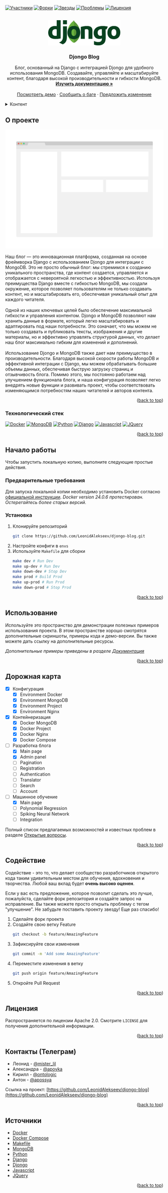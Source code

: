 <a name="readme-top"></a>



<!-- PROJECT SHIELDS -->
[![Участники][contributors-shield]][contributors-url]
[![Форки][forks-shield]][forks-url]
[![Звезды][stars-shield]][stars-url]
[![Проблемы][issues-shield]][issues-url]
[![Лицензия][license-shield]][license-url]



<!-- PROJECT LOGO -->
<br />
<div align="center">
  <a href="https://github.com/LeonidAlekseev/djongo-blog">
    <img src="assets/logo.png" alt="Logo" height="80">
  </a>

<h3 align="center">Djongo Blog</h3>

  <p align="center">
    Блог, основанный на Django с интеграцией Djongo для удобного использования MongoDB. Создавайте, управляйте и масштабируйте контент, благодаря высокой производительности и гибкости MongoDB.
    <br />
    <a href="https://github.com/LeonidAlekseev/djongo-blog"><strong>Изучить документацию »</strong></a>
    <br />
    <br />
    <a href="http://31.129.100.203:8080">Посмотреть демо</a>
    ·
    <a href="https://github.com/LeonidAlekseev/djongo-blog/issues">Сообщить о баге</a>
    ·
    <a href="https://github.com/LeonidAlekseev/djongo-blog/issues">Предложить изменение</a>
  </p>
</div>



<!-- Содержание -->
<details>
  <summary>Контент</summary>
  <ol>
    <li>
      <a href="#о-проекте">О проекте</a>
      <ul>
        <li><a href="#технологический-стек">Технологический стек</a></li>
      </ul>
    </li>
    <li>
      <a href="#начало-работы">Начало работы</a>
      <ul>
        <li><a href="#предварительные-требования">Предварительные требования</a></li>
        <li><a href="#установка">Установка</a></li>
      </ul>
    </li>
    <li><a href="#использование">Использование</a></li>
    <li><a href="#дорожная-карта">Дорожная карта</a></li>
    <li><a href="#содействие">Содействие</a></li>
    <li><a href="#лицензия">Лицензия</a></li>
    <li><a href="#контакты">Контакты</a></li>
    <li><a href="#примечания">Примечания</a></li>
  </ol>
</details>



<!-- О проекте -->
## О проекте

[![Product Name Screen Shot][product-screenshot]](http://31.129.100.203:8080)

Наш блог — это инновационная платформа, созданная на основе фреймворка Django с использованием Djongo для интеграции с MongoDB. Это не просто обычный блог: мы стремимся к созданию уникального пространства, где контент создается, управляется и отображается с невероятной легкостью и эффективностью. Используя преимущества Django вместе с гибкостью MongoDB, мы создали окружение, которое позволяет пользователям не только создавать контент, но и масштабировать его, обеспечивая уникальный опыт для каждого читателя.
<br />
<br />
Одной из наших ключевых целей было обеспечение максимальной гибкости и управления контентом. Djongo и MongoDB позволяют нам хранить данные в формате, который легко масштабировать и адаптировать под наши потребности. Это означает, что мы можем не только создавать и публиковать тексты, изображения и другие материалы, но и эффективно управлять структурой данных, что делает наш блог максимально гибким для изменений и дополнений.
<br />
<br />
Использование Djongo и MongoDB также дает нам преимущество в производительности. Благодаря высокой скорости работы MongoDB и эффективной интеграции с Django, мы можем обрабатывать большие объемы данных, обеспечивая быструю загрузку страниц и отзывчивость блога. Помимо этого, мы постоянно работаем над улучшением функционала блога, и наша конфигурация позволяет легко внедрять новые функции и развивать проект, чтобы соответствовать изменяющимся потребностям наших читателей и авторов контента.

<p align="right">(<a href="#readme-top">back to top</a>)</p>



### Технологический стек

[![Docker][Docker.com]][Docker-url]
[![MongoDB][MongoDB.com]][MongoDB-url]
[![Python][Python.org]][Python-url]
[![Django][Django.com]][Django-url]
[![Javascript][Javascript.com]][Javascript-url]
[![JQuery][JQuery.com]][JQuery-url]

<p align="right">(<a href="#readme-top">back to top</a>)</p>



<!-- Начало работы -->
## Начало работы

Чтобы запустить локальную копию, выполните следующие простые действия.

### Предварительные требования

Для запуска локальной копии необходимо установить Docker согласно [официальной инструкции](https://docs.docker.com/engine/install/).
_Docker version 24.0.6 протестирован. Остерегайтесь более старых версий._

### Установка

1. Клонируйте репозиторий
   ```sh
   git clone https://github.com/LeonidAlekseev/djongo-blog.git
   ```
2. Настройте конфиги в `envs`
3. Используйте `Makefile` для сборки
   ```sh
   make dev # Run Dev
   make up-dev # Run Dev
   make down-dev # Stop Dev
   make prod # Build Prod
   make up-prod # Run Prod
   make down-prod # Stop Prod
   ```

<p align="right">(<a href="#readme-top">back to top</a>)</p>



<!-- Использование -->
## Использование

Используйте это пространство для демонстрации полезных примеров использования проекта. В этом пространстве хорошо смотрятся дополнительные скриншоты, примеры кода и демо-версии. Вы также можете дать ссылку на дополнительные ресурсы.

_Дополнительные примеры приведены в разделе [Документация](https://example.com)_

<p align="right">(<a href="#readme-top">back to top</a>)</p>



<!-- Дорожная карта -->
## Дорожная карта

- [x] Конфигурация
    - [x] Environment Docker
    - [x] Environment MongoDB
    - [x] Environment Project
    - [x] Environment Nginx
- [x] Контейнеризация
    - [x] Docker MongoDB
    - [x] Docker Project
    - [x] Docker Nginx
    - [x] Docker Compose
- [ ] Разработка блога
    - [x] Main page
    - [x] Admin panel
    - [ ] Pagination
    - [ ] Registration
    - [ ] Authentication
    - [ ] Translator
    - [ ] Search
    - [ ] Account
- [ ] Машинное обучение
    - [x] Main page
    - [ ] Polynomial Regression 
    - [ ] Spiking Neural Network
    - [ ] Integration

Полный список предлагаемых возможностей и известных проблем в разделе [Открытые вопросы](https://github.com/LeonidAlekseev/djongo-blog/issues).

<p align="right">(<a href="#readme-top">back to top</a>)</p>



<!-- Содействие -->
## Содействие

Содействие - это то, что делает сообщество разработчиков открытого кода таким удивительным местом для обучения, вдохновения и творчества. Любой ваш вклад будет **очень высоко оценен**.

Если у вас есть предложение, которое позволит сделать это лучше, пожалуйста, сделайте форк репозитория и создайте запрос на исправление. Вы также можете просто открыть проблему с тегом "улучшение".
Не забудьте поставить проекту звезду! Еще раз спасибо!

1. Сделайте форк проекта
2. Создайте свою ветку Feature
   ```sh
   git checkout -b feature/AmazingFeature
   ```
3. Зафиксируйте свои изменения
   ```sh
   git commit -m 'Add some AmazingFeature'
   ```
4. Переместите изменения в ветку
   ```sh
   git push origin feature/AmazingFeature
   ```
5. Откройте Pull Request

<p align="right">(<a href="#readme-top">back to top</a>)</p>



<!-- ЛИЦЕНЗИЯ -->
## Лицензия

Распространяется по лицензии Apache 2.0. Смотрите `LICENSE` для получения дополнительной информации.

<p align="right">(<a href="#readme-top">back to top</a>)</p>



<!-- Контакты -->
## Контакты (Телеграм)

* Леонид - [@mister_lil](https://t.me/mister_lil)
* Александра - [@apoyka](https://t.me/apoyka)
* Кирилл - [@ontologic](https://t.me/ontologic)
* Антон - [@apossya](https://t.me/apossya)

Ссылка на проект: [https://github.com/LeonidAlekseev/djongo-blog](https://github.com/LeonidAlekseev/djongo-blog)

<p align="right">(<a href="#readme-top">back to top</a>)</p>



<!-- Примечания -->
## Источники

* [Docker](https://docker.com)
* [Docker Compose](https://docs.docker.com/compose)
* [Makefile](https://wikipedia.org/wiki/Makefile)
* [MongoDB](https://mongodb.com)
* [Python](https://python.org)
* [Django](https://djangoproject.com)
* [Djongo](https://djongomapper.com)
* [Javascript](https://javascript.com)
* [JQuery](https://jquery.com)

<p align="right">(<a href="#readme-top">back to top</a>)</p>



<!-- MARKDOWN LINKS & IMAGES -->
<!-- https://www.markdownguide.org/basic-syntax/#reference-style-links -->
[contributors-shield]: https://img.shields.io/github/contributors/LeonidAlekseev/djongo-blog.svg?style=for-the-badge
[contributors-url]: https://github.com/LeonidAlekseev/djongo-blog/graphs/contributors
[forks-shield]: https://img.shields.io/github/forks/LeonidAlekseev/djongo-blog.svg?style=for-the-badge
[forks-url]: https://github.com/LeonidAlekseev/djongo-blog/network/members
[stars-shield]: https://img.shields.io/github/stars/LeonidAlekseev/djongo-blog.svg?style=for-the-badge
[stars-url]: https://github.com/LeonidAlekseev/djongo-blog/stargazers
[issues-shield]: https://img.shields.io/github/issues/LeonidAlekseev/djongo-blog.svg?style=for-the-badge
[issues-url]: https://github.com/LeonidAlekseev/djongo-blog/issues
[license-shield]: https://img.shields.io/github/license/LeonidAlekseev/djongo-blog.svg?style=for-the-badge
[license-url]: https://github.com/LeonidAlekseev/djongo-blog/blob/main/LICENSE
[linkedin-shield]: https://img.shields.io/badge/-LinkedIn-black.svg?style=for-the-badge&logo=linkedin&colorB=555
[linkedin-url]: https://linkedin.com/in/linkedin_username
[product-screenshot]: assets/screenshot.png
[Docker.com]: https://img.shields.io/badge/docker-%230db7ed.svg?style=for-the-badge&logo=docker&logoColor=white
[Docker-url]: https://docker.com/
[MongoDB.com]: https://img.shields.io/badge/MongoDB-%234ea94b.svg?style=for-the-badge&logo=mongodb&logoColor=white
[MongoDB-url]: https://mongodb.com/
[Python.org]: https://img.shields.io/badge/python-3670A0?style=for-the-badge&logo=python&logoColor=ffdd54
[Python-url]: https://python.org/
[Django.com]: https://img.shields.io/badge/django-%23092E20.svg?style=for-the-badge&logo=django&logoColor=white
[Django-url]: https://djangoproject.com/
[Javascript.com]: https://img.shields.io/badge/javascript-%23323330.svg?style=for-the-badge&logo=javascript&logoColor=%23F7DF1E
[Javascript-url]: https://https://www.javascript.com/
[JQuery.com]: https://img.shields.io/badge/jQuery-0769AD?style=for-the-badge&logo=jquery&logoColor=white
[JQuery-url]: https://jquery.com/
[Next.js]: https://img.shields.io/badge/next.js-000000?style=for-the-badge&logo=nextdotjs&logoColor=white
[Next-url]: https://nextjs.org/
[React.js]: https://img.shields.io/badge/React-20232A?style=for-the-badge&logo=react&logoColor=61DAFB
[React-url]: https://reactjs.org/
[Vue.js]: https://img.shields.io/badge/Vue.js-35495E?style=for-the-badge&logo=vuedotjs&logoColor=4FC08D
[Vue-url]: https://vuejs.org/
[Angular.io]: https://img.shields.io/badge/Angular-DD0031?style=for-the-badge&logo=angular&logoColor=white
[Angular-url]: https://angular.io/
[Svelte.dev]: https://img.shields.io/badge/Svelte-4A4A55?style=for-the-badge&logo=svelte&logoColor=FF3E00
[Svelte-url]: https://svelte.dev/
[Laravel.com]: https://img.shields.io/badge/Laravel-FF2D20?style=for-the-badge&logo=laravel&logoColor=white
[Laravel-url]: https://laravel.com
[Bootstrap.com]: https://img.shields.io/badge/Bootstrap-563D7C?style=for-the-badge&logo=bootstrap&logoColor=white
[Bootstrap-url]: https://getbootstrap.com
